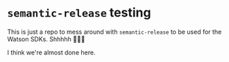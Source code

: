 # `semantic-release` testing
This is just a repo to mess around with `semantic-release` to be used for the Watson SDKs. Shhhhh :eyes::eyes::eyes:

I think we're almost done here.